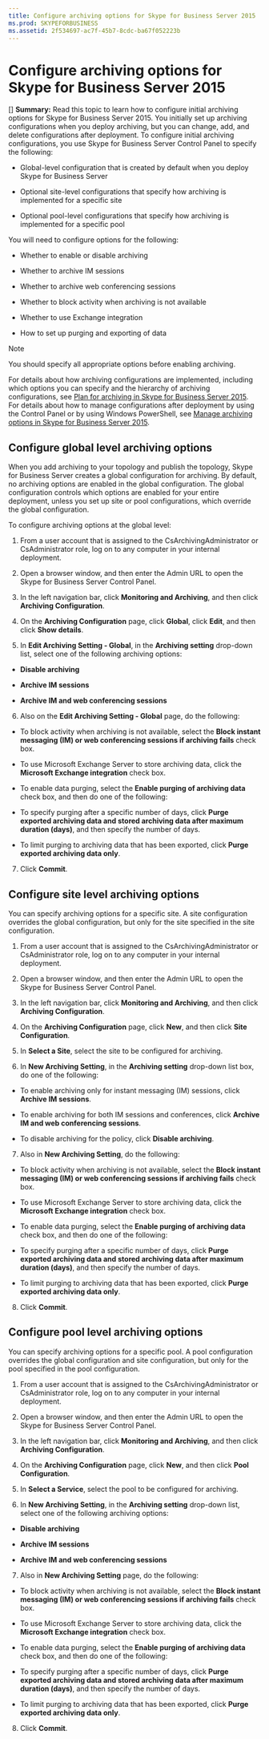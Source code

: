 ```yaml
---
title: Configure archiving options for Skype for Business Server 2015
ms.prod: SKYPEFORBUSINESS
ms.assetid: 2f534697-ac7f-45b7-8cdc-ba67f052223b
---
```



# Configure archiving options for Skype for Business Server 2015
[] **Summary:** Read this topic to learn how to configure initial archiving options for Skype for Business Server 2015. You initially set up archiving configurations when you deploy archiving, but you can change, add, and delete configurations after deployment.
To configure initial archiving configurations, you use Skype for Business Server Control Panel to specify the following:
  
    
    


- Global-level configuration that is created by default when you deploy Skype for Business Server
    
  
- Optional site-level configurations that specify how archiving is implemented for a specific site
    
  
- Optional pool-level configurations that specify how archiving is implemented for a specific pool
    
  

You will need to configure options for the following:
  
    
    


- Whether to enable or disable archiving
    
  
- Whether to archive IM sessions
    
  
- Whether to archive web conferencing sessions
    
  
- Whether to block activity when archiving is not available
    
  
- Whether to use Exchange integration
    
  
- How to set up purging and exporting of data
    
  

> [!NOTE]
> You should specify all appropriate options before enabling archiving. 
  
    
    

For details about how archiving configurations are implemented, including which options you can specify and the hierarchy of archiving configurations, see  [Plan for archiving in Skype for Business Server 2015](plan-for-archiving-in-skype-for-business-server-2015.md). For details about how to manage configurations after deployment by using the Control Panel or by using Windows PowerShell, see  [Manage archiving options in Skype for Business Server 2015](manage-archiving-options-in-skype-for-business-server-2015.md).
## Configure global level archiving options

When you add archiving to your topology and publish the topology, Skype for Business Server creates a global configuration for archiving. By default, no archiving options are enabled in the global configuration. The global configuration controls which options are enabled for your entire deployment, unless you set up site or pool configurations, which override the global configuration.
  
    
    
To configure archiving options at the global level:
  
    
    

1. From a user account that is assigned to the CsArchivingAdministrator or CsAdministrator role, log on to any computer in your internal deployment.
    
  
2. Open a browser window, and then enter the Admin URL to open the Skype for Business Server Control Panel. 
    
  
3. In the left navigation bar, click **Monitoring and Archiving**, and then click **Archiving Configuration**.
    
  
4. On the **Archiving Configuration** page, click **Global**, click **Edit**, and then click **Show details**.
    
  
5. In **Edit Archiving Setting - Global**, in the **Archiving setting** drop-down list, select one of the following archiving options:
    
  - **Disable archiving**
    
  
  - **Archive IM sessions**
    
  
  - **Archive IM and web conferencing sessions**
    
  
6. Also on the **Edit Archiving Setting - Global** page, do the following:
    
  - To block activity when archiving is not available, select the **Block instant messaging (IM) or web conferencing sessions if archiving fails** check box.
    
  
  - To use Microsoft Exchange Server to store archiving data, click the **Microsoft Exchange integration** check box.
    
  
  - To enable data purging, select the **Enable purging of archiving data** check box, and then do one of the following:
    
  - To specify purging after a specific number of days, click **Purge exported archiving data and stored archiving data after maximum duration (days)**, and then specify the number of days.
    
  
  - To limit purging to archiving data that has been exported, click **Purge exported archiving data only**.
    
  
7. Click **Commit**.
    
  

## Configure site level archiving options

You can specify archiving options for a specific site. A site configuration overrides the global configuration, but only for the site specified in the site configuration. 
  
    
    

1. From a user account that is assigned to the CsArchivingAdministrator or CsAdministrator role, log on to any computer in your internal deployment.
    
  
2. Open a browser window, and then enter the Admin URL to open the Skype for Business Server Control Panel. 
    
  
3. In the left navigation bar, click **Monitoring and Archiving**, and then click **Archiving Configuration**.
    
  
4. On the **Archiving Configuration** page, click **New**, and then click **Site Configuration**.
    
  
5. In **Select a Site**, select the site to be configured for archiving.
    
  
6. In **New Archiving Setting**, in the **Archiving setting** drop-down list box, do one of the following:
    
  - To enable archiving only for instant messaging (IM) sessions, click **Archive IM sessions**.
    
  
  - To enable archiving for both IM sessions and conferences, click **Archive IM and web conferencing sessions**.
    
  
  - To disable archiving for the policy, click **Disable archiving**.
    
  
7. Also in **New Archiving Setting**, do the following:
    
  - To block activity when archiving is not available, select the **Block instant messaging (IM) or web conferencing sessions if archiving fails** check box.
    
  
  - To use Microsoft Exchange Server to store archiving data, click the **Microsoft Exchange integration** check box.
    
  
  - To enable data purging, select the **Enable purging of archiving data** check box, and then do one of the following:
    
  - To specify purging after a specific number of days, click **Purge exported archiving data and stored archiving data after maximum duration (days)**, and then specify the number of days.
    
  
  - To limit purging to archiving data that has been exported, click **Purge exported archiving data only**.
    
  
8. Click **Commit**.
    
  

## Configure pool level archiving options

You can specify archiving options for a specific pool. A pool configuration overrides the global configuration and site configuration, but only for the pool specified in the pool configuration.
  
    
    

1. From a user account that is assigned to the CsArchivingAdministrator or CsAdministrator role, log on to any computer in your internal deployment.
    
  
2. Open a browser window, and then enter the Admin URL to open the Skype for Business Server Control Panel. 
    
  
3. In the left navigation bar, click **Monitoring and Archiving**, and then click **Archiving Configuration**.
    
  
4. On the **Archiving Configuration** page, click **New**, and then click **Pool Configuration**.
    
  
5. In **Select a Service**, select the pool to be configured for archiving.
    
  
6. In **New Archiving Setting**, in the **Archiving setting** drop-down list, select one of the following archiving options:
    
  - **Disable archiving**
    
  
  - **Archive IM sessions**
    
  
  - **Archive IM and web conferencing sessions**
    
  
7. Also in **New Archiving Setting** page, do the following:
    
  - To block activity when archiving is not available, select the **Block instant messaging (IM) or web conferencing sessions if archiving fails** check box.
    
  
  - To use Microsoft Exchange Server to store archiving data, click the **Microsoft Exchange integration** check box.
    
  
  - To enable data purging, select the **Enable purging of archiving data** check box, and then do one of the following:
    
  - To specify purging after a specific number of days, click **Purge exported archiving data and stored archiving data after maximum duration (days)**, and then specify the number of days.
    
  
  - To limit purging to archiving data that has been exported, click **Purge exported archiving data only**.
    
  
8. Click **Commit**.
    
  

